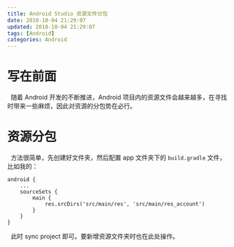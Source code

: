 ```yaml
---
title: Android Studio 资源文件分包
date: 2018-10-04 21:29:07
updated: 2018-10-04 21:29:07
tags: [Android]
categories: Android
---
```

# 写在前面
&nbsp;&nbsp;随着 Android 开发的不断推进，Android 项目内的资源文件会越来越多，在寻找时带来一些麻烦，因此对资源的分包势在必行。

# 资源分包
&nbsp;&nbsp;方法很简单，先创建好文件夹，然后配置 app 文件夹下的 `build.gradle` 文件，比如我的：
```
android {
    ...
    sourceSets {
        main {
            res.srcDirs('src/main/res', 'src/main/res_account')
        }
    }
}
```
&nbsp;&nbsp;此时 sync project 即可。要新增资源文件夹时也在此处操作。
